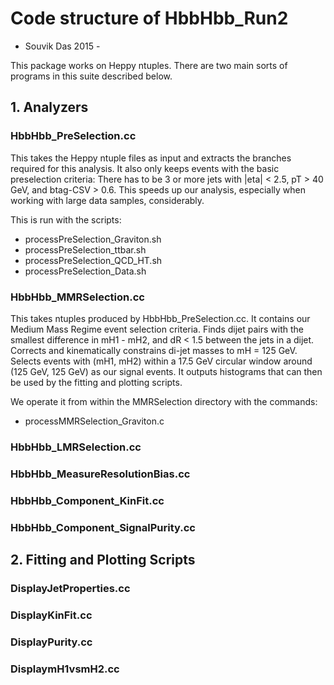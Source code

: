 <h1> Code structure of HbbHbb_Run2 </h1>

- Souvik Das 2015 -

This package works on Heppy ntuples. There are two main sorts of programs in
this suite described below.

<h2> 1. Analyzers </h2>

<h3> HbbHbb_PreSelection.cc </h3>

This takes the Heppy ntuple files as input and extracts the branches required for this analysis. It also only keeps events with the basic preselection criteria: There has to be 3 or more jets with |eta| < 2.5, pT > 40 GeV, and btag-CSV > 0.6. This speeds up our analysis, especially when working with large data samples, considerably.

This is run with the scripts: <br/>
<ul>
 <li> processPreSelection_Graviton.sh </li>
 <li> processPreSelection_ttbar.sh </li>
 <li> processPreSelection_QCD_HT.sh </li>
 <li> processPreSelection_Data.sh </li>
</ul>

<h3> HbbHbb_MMRSelection.cc </h3>

This takes ntuples produced by HbbHbb_PreSelection.cc. It contains our Medium Mass Regime event selection criteria. Finds dijet pairs with the smallest difference in mH1 - mH2, and dR < 1.5 between the jets in a dijet. Corrects and kinematically constrains di-jet masses to mH = 125 GeV. Selects events with (mH1, mH2) within a 17.5 GeV circular window around (125 GeV, 125 GeV) as our signal events. It outputs histograms that can then be used by the fitting and plotting scripts.

We operate it from within the MMRSelection directory with the commands:
<ul>
  <li> processMMRSelection_Graviton.c </li>
</ul>

<h3> HbbHbb_LMRSelection.cc </h3>

<h3> HbbHbb_MeasureResolutionBias.cc </h3>

<h3> HbbHbb_Component_KinFit.cc </h3>

<h3> HbbHbb_Component_SignalPurity.cc </h3>

<h2> 2. Fitting and Plotting Scripts </h2>

<h3> DisplayJetProperties.cc </h3>

<h3> DisplayKinFit.cc </h3>

<h3> DisplayPurity.cc </h3>

<h3> DisplaymH1vsmH2.cc </h3>





